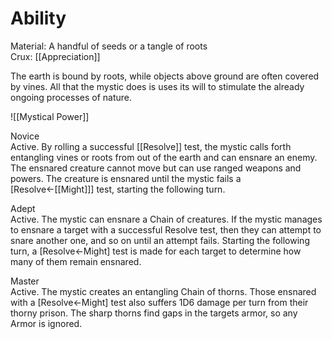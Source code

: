 # Ability
Material: A handful of seeds or a tangle of roots<br>Crux: [[Appreciation]]

The earth is bound by roots, while objects above ground are often covered by vines. All that the mystic does is uses its will to stimulate the already ongoing processes of nature.

![[Mystical Power]]

Novice<br>Active. By rolling a successful [[Resolve]] test, the mystic calls forth entangling vines or roots from out of the earth and can ensnare an enemy. The ensnared creature cannot move but can use ranged weapons and powers. The creature is ensnared until the mystic fails a \[Resolve←[[Might]]\] test, starting the following turn.

Adept<br>Active. The mystic can ensnare a Chain of creatures. If the mystic manages to ensnare a target with a successful Resolve test, then they can attempt to snare another one, and so on until an attempt fails. Starting the following turn, a \[Resolve←Might\] test is made for each target to determine how many of them remain ensnared.

Master<br>Active. The mystic creates an entangling Chain of thorns. Those ensnared with a \[Resolve←Might\] test also suffers 1D6 damage per turn from their thorny prison. The sharp thorns find gaps in the targets armor, so any Armor is ignored.